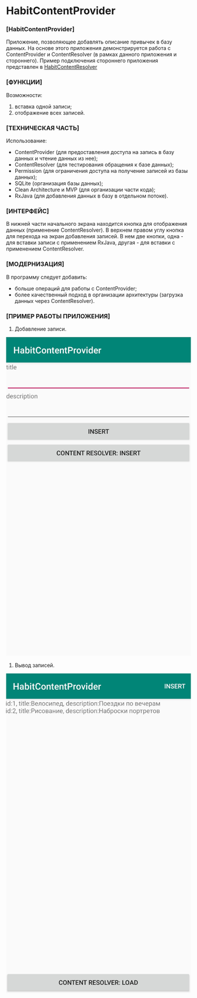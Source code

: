 # HabitContentProvider

### [HabitContentProvider]

Приложение, позволяющее добавлять описание привычек в базу данных.
На основе этого приложения демонстрируется работа с ContentProvider и ContentResolver (в рамках данного приложения и стороннего).
Пример подключения стороннего приложения представлен в [HabitContentResolver](https://github.com/SergeyKozhukhov/HabitContentResolver)

### [ФУНКЦИИ]

Возможности:

1. вставка одной записи;
2. отображение всех записей.

### [ТЕХНИЧЕСКАЯ ЧАСТЬ]

Использование:

- ContentProvider (для предоставления доступа на запись в базу данных и чтение данных из нее);
- ContentResolver (для тестирования обращения к базе данных);
- Permission (для ограничения доступа на получение записей из базы данных);
- SQLite (организация базы данных);
- Clean Architecture и MVP (для организации части кода);
- RxJava (для добавления данных в базу в отдельном потоке).

### [ИНТЕРФЕЙС]

В нижней части начального экрана находится кнопка для отображения данных (применение ContentResolver).
В верхнем правом углу кнопка для перехода на экран добавления записей. В нем две кнопки, одна - для вставки записи с применением RxJava, другая - для вставки с применением ContentResolver. 

### [МОДЕРНИЗАЦИЯ]

В программу следует добавить:

- больше операций для работы с ContentProvider;
- более качественный подход в организации архитектуры (загрузка данных через ContentResolver).

### [ПРИМЕР РАБОТЫ ПРИЛОЖЕНИЯ]

1. Добавление записи.

![Image alt](/scr/01_01.jpg)

1. Вывод записей.

![Image alt](/scr/01_02.jpg)
